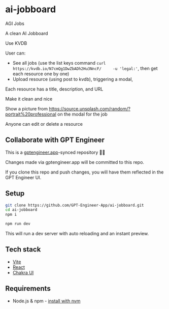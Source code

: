 # ai-jobboard

AGI Jobs

A clean AI Jobboard

Use KVDB

User can:
- See all jobs (use the list keys command `curl https://kvdb.io/N7cmQg1DwZbADh2Hu3NncF/     -u 'legal:'`, then get each resource one by one)
- Upload resource (using post to kvdb), triggering a modal, 

Each resource has a title, description, and URL

Make it clean and nice

Show a picture from https://source.unsplash.com/random/?portrait%20professional on the modal for the job

Anyone can edit or delete a resource


## Collaborate with GPT Engineer

This is a [gptengineer.app](https://gptengineer.app)-synced repository 🌟🤖

Changes made via gptengineer.app will be committed to this repo.

If you clone this repo and push changes, you will have them reflected in the GPT Engineer UI.

## Setup

```sh
git clone https://github.com/GPT-Engineer-App/ai-jobboard.git
cd ai-jobboard
npm i
```

```sh
npm run dev
```

This will run a dev server with auto reloading and an instant preview.

## Tech stack

- [Vite](https://vitejs.dev/)
- [React](https://react.dev/)
- [Chakra UI](https://chakra-ui.com/)

## Requirements

- Node.js & npm - [install with nvm](https://github.com/nvm-sh/nvm#installing-and-updating)

